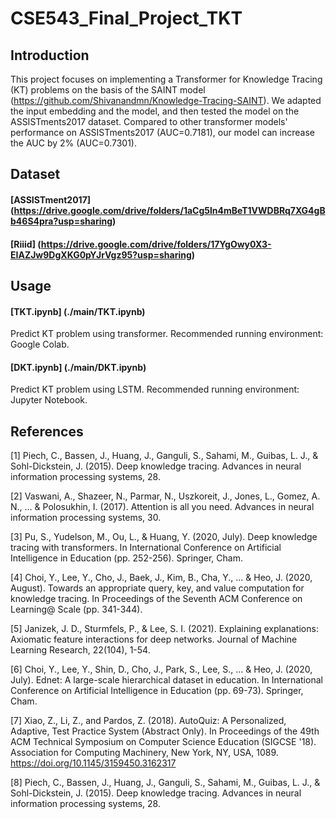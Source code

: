 # CSE543_Final_Project_TKT
## Introduction
This project focuses on implementing a Transformer for Knowledge Tracing (KT) problems on the basis of the SAINT model (https://github.com/Shivanandmn/Knowledge-Tracing-SAINT). We adapted the input embedding and the model, and then tested the model on the ASSISTments2017 dataset. Compared to other transformer models' performance on ASSISTments2017 (AUC=0.7181), our model can increase the AUC by 2% (AUC=0.7301).

## Dataset
#### [ASSISTment2017] (https://drive.google.com/drive/folders/1aCg5ln4mBeT1VWDBRq7XG4gBb46S4pra?usp=sharing)
#### [Riiid] (https://drive.google.com/drive/folders/17YgOwy0X3-EIAZJw9DgXKG0pYJrVgz95?usp=sharing)

## Usage
#### [TKT.ipynb] (./main/TKT.ipynb)
Predict KT problem using transformer. Recommended running environment: Google Colab.
#### [DKT.ipynb] (./main/DKT.ipynb)
Predict KT problem using LSTM. Recommended running environment: Jupyter Notebook.

## References
[1] Piech, C., Bassen, J., Huang, J., Ganguli, S., Sahami, M., Guibas, L. J., & Sohl-Dickstein, J. (2015). Deep knowledge tracing. Advances in neural information processing systems, 28.

[2] Vaswani, A., Shazeer, N., Parmar, N., Uszkoreit, J., Jones, L., Gomez, A. N., ... & Polosukhin, I. (2017). Attention is all you need. Advances in neural information processing systems, 30.

[3] Pu, S., Yudelson, M., Ou, L., & Huang, Y. (2020, July). Deep knowledge tracing with transformers. In International Conference on Artificial Intelligence in Education (pp. 252-256). Springer, Cham.

[4] Choi, Y., Lee, Y., Cho, J., Baek, J., Kim, B., Cha, Y., ... & Heo, J. (2020, August). Towards an appropriate query, key, and value computation for knowledge tracing. In Proceedings of the Seventh ACM Conference on Learning@ Scale (pp. 341-344).

[5] Janizek, J. D., Sturmfels, P., & Lee, S. I. (2021). Explaining explanations: Axiomatic feature interactions for deep networks. Journal of Machine Learning Research, 22(104), 1-54.

[6] Choi, Y., Lee, Y., Shin, D., Cho, J., Park, S., Lee, S., ... & Heo, J. (2020, July). Ednet: A large-scale hierarchical dataset in education. In International Conference on Artificial Intelligence in Education (pp. 69-73). Springer, Cham.

[7] Xiao, Z., Li, Z., and Pardos, Z. (2018). AutoQuiz: A Personalized, Adaptive, Test Practice System (Abstract Only). In Proceedings of the 49th ACM Technical Symposium on Computer Science Education (SIGCSE '18). Association for Computing Machinery, New York, NY, USA, 1089. https://doi.org/10.1145/3159450.3162317

[8] Piech, C., Bassen, J., Huang, J., Ganguli, S., Sahami, M., Guibas, L. J., & Sohl-Dickstein, J. (2015). Deep knowledge tracing. Advances in neural information processing systems, 28.
